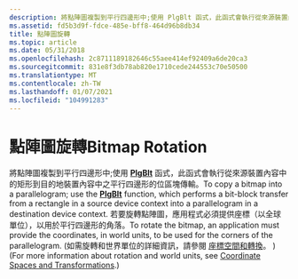 ```yaml
---
description: 將點陣圖複製到平行四邊形中;使用 PlgBlt 函式，此函式會執行從來源裝置內容中的矩形到目的地裝置內容中之平行四邊形的位區塊傳輸。
ms.assetid: fd5b3d9f-fdce-485e-bff8-464d96b8db34
title: 點陣圖旋轉
ms.topic: article
ms.date: 05/31/2018
ms.openlocfilehash: 2c8711189182646c55aee414ef92409a6de20ca3
ms.sourcegitcommit: 831e8f3db78ab820e1710cede244553c70e50500
ms.translationtype: MT
ms.contentlocale: zh-TW
ms.lasthandoff: 01/07/2021
ms.locfileid: "104991283"
---
```

# <a name="bitmap-rotation"></a><span data-ttu-id="b0a43-103">點陣圖旋轉</span><span class="sxs-lookup"><span data-stu-id="b0a43-103">Bitmap Rotation</span></span>

<span data-ttu-id="b0a43-104">將點陣圖複製到平行四邊形中;使用 [**PlgBlt**](/windows/desktop/api/Wingdi/nf-wingdi-plgblt) 函式，此函式會執行從來源裝置內容中的矩形到目的地裝置內容中之平行四邊形的位區塊傳輸。</span><span class="sxs-lookup"><span data-stu-id="b0a43-104">To copy a bitmap into a parallelogram; use the [**PlgBlt**](/windows/desktop/api/Wingdi/nf-wingdi-plgblt) function, which performs a bit-block transfer from a rectangle in a source device context into a parallelogram in a destination device context.</span></span> <span data-ttu-id="b0a43-105">若要旋轉點陣圖，應用程式必須提供座標（以全球單位），以用於平行四邊形的角落。</span><span class="sxs-lookup"><span data-stu-id="b0a43-105">To rotate the bitmap, an application must provide the coordinates, in world units, to be used for the corners of the parallelogram.</span></span> <span data-ttu-id="b0a43-106"> (如需旋轉和世界單位的詳細資訊，請參閱 [座標空間和轉換](coordinate-spaces-and-transformations.md)。 ) </span><span class="sxs-lookup"><span data-stu-id="b0a43-106">(For more information about rotation and world units, see [Coordinate Spaces and Transformations](coordinate-spaces-and-transformations.md).)</span></span>

 

 



